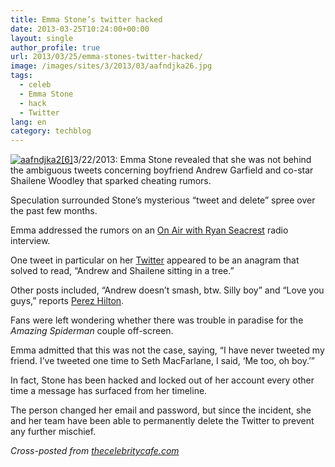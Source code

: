 ```yaml
---
title: Emma Stone’s twitter hacked
date: 2013-03-25T10:24:00+00:00
layout: single
author_profile: true
url: 2013/03/25/emma-stones-twitter-hacked/
image: /images/sites/3/2013/03/aafndjka26.jpg
tags:
  - celeb
  - Emma Stone
  - hack
  - Twitter
lang: en
category: techblog
---
```

[![aafndjka2[6]](/images/2013/03/aafndjka26-300x300.jpg)](/images/2013/03/aafndjka26.jpg)3/22/2013: Emma Stone revealed that she was not behind the ambiguous tweets concerning boyfriend Andrew Garfield and co-star Shailene Woodley that sparked cheating rumors.

Speculation surrounded Stone’s mysterious “tweet and delete” spree over the past few months.

Emma addressed the rumors on an <a href="http://ryanseacrest.com/2013/03/21/emma-stone-clarifies-twitter-shailene-woodley-andrew-garfield-rumors/" target="_blank">On Air with Ryan Seacrest</a> radio interview.

One tweet in particular on her <a href="http://www.twitter.com/stonenobrien" target="_blank">Twitter</a> appeared to be an anagram that solved to read, “Andrew and Shailene sitting in a tree.”

Other posts included, “Andrew doesn’t smash, btw. Silly boy” and “Love you guys,” reports <a href="http://perezhilton.com/2013-03-09-emma-stone-twitter-message-andrew-garfield-deleted" target="_blank">Perez Hilton</a>.

Fans were left wondering whether there was trouble in paradise for the _Amazing Spiderman_ couple off-screen.

Emma admitted that this was not the case, saying, “I have never tweeted my friend. I’ve tweeted one time to Seth MacFarlane, I said, ‘Me too, oh boy.’”

In fact, Stone has been hacked and locked out of her account every other time a message has surfaced from her timeline.

The person changed her email and password, but since the incident, she and her team have been able to permanently delete the Twitter to prevent any further mischief.

_Cross-posted from_ <a href="http://thecelebritycafe.com/" target="_blank"><em>thecelebritycafe.com</em></a>